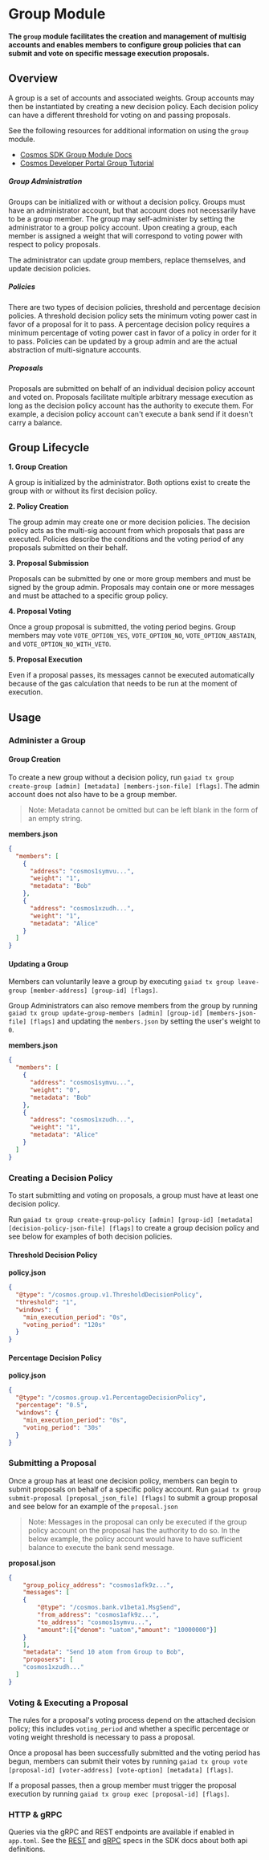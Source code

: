 # Group Module

**The `group` module facilitates the creation and management of multisig accounts and enables members to configure group policies that can submit and vote on specific message execution proposals.**

## Overview
A group is a set of accounts and associated weights. Group accounts may then be instantiated by creating a new decision policy. Each decision policy can have a different threshold for voting on and passing proposals.

See the following resources for additional information on using the `group` module.

- [Cosmos SDK Group Module Docs](https://docs.cosmos.network/v0.46/modules/group/)
- [Cosmos Developer Portal Group Tutorial](https://tutorials.cosmos.network/tutorials/understanding-group/)

##### Group Administration
Groups can be initialized with or without a decision policy. Groups must have an administrator account, but that account does not necessarily have to be a group member. The group may self-administer by setting the administrator to a group policy account. Upon creating a group, each member is assigned a weight that will correspond to voting power with respect to policy proposals.

The administrator can update group members, replace themselves, and update decision policies.

##### Policies
There are two types of decision policies, threshold and percentage decision policies. A threshold decision policy sets the minimum voting power cast in favor of a proposal for it to pass. A percentage decision policy requires a minimum percentage of voting power cast in favor of a policy in order for it to pass. Policies can be updated by a group admin and are the actual abstraction of multi-signature accounts.

##### Proposals
Proposals are submitted on behalf of an individual decision policy account and voted on. Proposals facilitate multiple arbitrary message execution as long as the decision policy account has the authority to execute them. For example, a decision policy account can't execute a bank send if it doesn't carry a balance.

## Group Lifecycle

**1. Group Creation**

A group is initialized by the administrator. Both options exist to create the group with or without its first decision policy.

**2. Policy Creation**

The group admin may create one or more decision policies. The decision policy acts as the multi-sig account from which proposals that pass are executed. Policies describe the conditions and the voting period of any proposals submitted on their behalf.

**3. Proposal Submission**

Proposals can be submitted by one or more group members and must be signed by the group admin. Proposals may contain one or more messages and must be attached to a specific group policy.

**4. Proposal Voting**

Once a group proposal is submitted, the voting period begins. Group members may vote `VOTE_OPTION_YES`, `VOTE_OPTION_NO`, `VOTE_OPTION_ABSTAIN`, and `VOTE_OPTION_NO_WITH_VETO`.

**5. Proposal Execution**

Even if a proposal passes, its messages cannot be executed automatically because of the gas calculation that needs to be run at the moment of execution.

## Usage

### Administer a Group

#### Group Creation
To create a new group without a decision policy, run `gaiad tx group create-group [admin] [metadata] [members-json-file] [flags]`. The admin account does not also have to be a group member.

> Note: Metadata cannot be omitted but can be left blank in the form of an empty string.

**members.json**
```json
{
  "members": [
    {
      "address": "cosmos1symvu...",
      "weight": "1",
      "metadata": "Bob"
    },
    {
      "address": "cosmos1xzudh...",
      "weight": "1",
      "metadata": "Alice"
    }
  ]
}
```
#### Updating a Group
Members can voluntarily leave a group by executing `gaiad tx group leave-group [member-address] [group-id] [flags]`.

Group Administrators can also remove members from the group by running `gaiad tx group update-group-members [admin] [group-id] [members-json-file] [flags]` and updating the `members.json` by setting the user's weight to `0`.

**members.json**
```json
{
  "members": [
    {
      "address": "cosmos1symvu...",
      "weight": "0",
      "metadata": "Bob"
    },
    {
      "address": "cosmos1xzudh...",
      "weight": "1",
      "metadata": "Alice"
    }
  ]
}
```

### Creating a Decision Policy
To start submitting and voting on proposals, a group must have at least one decision policy.

Run `gaiad tx group create-group-policy [admin] [group-id] [metadata] [decision-policy-json-file] [flags]` to create a group decision policy and see below for examples of both decision policies.

#### Threshold Decision Policy
**policy.json**
```json
{
  "@type": "/cosmos.group.v1.ThresholdDecisionPolicy",
  "threshold": "1",
  "windows": {
    "min_execution_period": "0s",
    "voting_period": "120s"
  }
}
```

#### Percentage Decision Policy
**policy.json**
```json
{
  "@type": "/cosmos.group.v1.PercentageDecisionPolicy",
  "percentage": "0.5",
  "windows": {
    "min_execution_period": "0s",
    "voting_period": "30s"
  }
}
```

### Submitting a Proposal
Once a group has at least one decision policy, members can begin to submit proposals on behalf of a specific policy account. Run `gaiad tx group submit-proposal [proposal_json_file] [flags]` to submit a group proposal and see below for an example of the `proposal.json`

> Note: Messages in the proposal can only be executed if the group policy account on the proposal has the authority to do so. In the below example, the policy account would have to have sufficient balance to execute the bank send message.

**proposal.json**
```json
{
	"group_policy_address": "cosmos1afk9z...",
	"messages": [
  	{
  		"@type": "/cosmos.bank.v1beta1.MsgSend",
  		"from_address": "cosmos1afk9z...",
  		"to_address": "cosmos1symvu...",
  		"amount":[{"denom": "uatom","amount": "10000000"}]
  	}
	],
	"metadata": "Send 10 atom from Group to Bob",
	"proposers": [
    "cosmos1xzudh..."
  ]
}
```

### Voting & Executing a Proposal
The rules for a proposal's voting process depend on the attached decision policy; this includes `voting_period` and whether a specific percentage or voting weight threshold is necessary to pass a proposal.

Once a proposal has been successfully submitted and the voting period has begun, members can submit their votes by running `gaiad tx group vote [proposal-id] [voter-address] [vote-option] [metadata] [flags]`.

If a proposal passes, then a group member must trigger the proposal execution by running `gaiad tx group exec [proposal-id] [flags]`.

### HTTP & gRPC
Queries via the gRPC and REST endpoints are available if enabled in `app.toml`. See the [REST](https://docs.cosmos.network/v0.46/modules/group/05_client.html#rest) and [gRPC](https://docs.cosmos.network/v0.46/modules/group/05_client.html#grpc) specs in the SDK docs about both api definitions.
